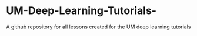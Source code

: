 # UM-Deep-Learning-Tutorials-
A github repository for all lessons created for the UM deep learning tutorials
